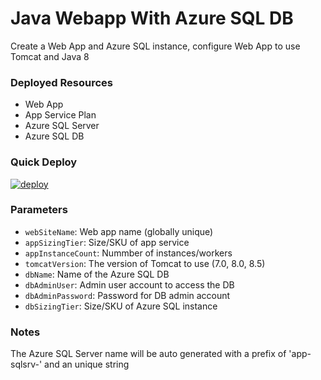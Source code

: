 # Java Webapp With Azure SQL DB
Create a Web App and Azure SQL instance, configure Web App to use Tomcat and Java 8

### Deployed Resources
- Web App
- App Service Plan
- Azure SQL Server
- Azure SQL DB

### Quick Deploy
[![deploy](http://files.bencoleman.co.uk/img/azuredeploy.png)](https://portal.azure.com/#create/Microsoft.Template/uri/https%3A%2F%2Fraw.githubusercontent.com%2Fbenc-uk%2Fazure-arm%2Fmaster%2Fpaas-web%2Fwebapp-2tier-sql%2Fazuredeploy.json)  

### Parameters
- `webSiteName`: Web app name (globally unique)
- `appSizingTier`: Size/SKU of app service
- `appInstanceCount`: Nummber of instances/workers
- `tomcatVersion`: The version of Tomcat to use (7.0, 8.0, 8.5)
- `dbName`: Name of the Azure SQL DB
- `dbAdminUser`: Admin user account to access the DB 
- `dbAdminPassword`: Password for DB admin account
- `dbSizingTier`: Size/SKU of Azure SQL instance 

### Notes
The Azure SQL Server name will be auto generated with a prefix of 'app-sqlsrv-' and an unique string